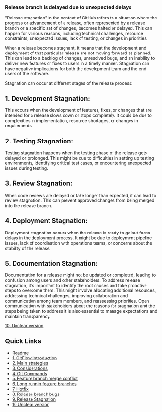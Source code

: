 ### Release branch is delayed due to unexpected delays

"Release stagnation" in the context of GitHub refers to a situation where the progress or advancement of a release, often represented by a release branch or a specific set of changes, becomes halted or delayed. This can happen for various reasons, including technical challenges, resource constraints, unexpected issues, lack of testing, or changes in priorities.

When a release becomes stagnant, it means that the development and deployment of that particular release are not moving forward as planned. This can lead to a backlog of changes, unresolved bugs, and an inability to deliver new features or fixes to users in a timely manner. Stagnation can have negative implications for both the development team and the end users of the software.

Stagnation can occur at different stages of the release process:

## 1. Development Stagnation:

This occurs when the development of features, fixes, or changes that are intended for a release slows down or stops completely. It could be due to complexities in implementation, resource shortages, or changes in requirements.

## 2. Testing Stagnation:

Testing stagnation happens when the testing phase of the release gets delayed or prolonged. This might be due to difficulties in setting up testing environments, identifying critical test cases, or encountering unexpected issues during testing.

## 3. Review Stagnation:

When code reviews are delayed or take longer than expected, it can lead to review stagnation. This can prevent approved changes from being merged into the release branch.

## 4. Deployment Stagnation:

Deployment stagnation occurs when the release is ready to go but faces delays in the deployment process. It might be due to deployment pipeline issues, lack of coordination with operations teams, or concerns about the stability of the release.

## 5. Documentation Stagnation:

Documentation for a release might not be updated or completed, leading to confusion among users and other stakeholders.
To address release stagnation, it's important to identify the root causes and take proactive steps to overcome them. This might involve allocating additional resources, addressing technical challenges, improving collaboration and communication among team members, and reassessing priorities. Open communication with stakeholders about the reasons for stagnation and the steps being taken to address it is also essential to manage expectations and maintain transparency.

[10. Unclear version](10.unclearVersioning.md)


## Quick Links

- [Readme](README.md)
- [1. GitFlow Introduction](1.GitFlowIntroduction.md)
- [2. Main strategies](2.Mainstrategies.md)
- [3. Considerations](3.Considerations.md)
- [4. Git Commands](4.GitCommands.md)
- [5. Feature branch merge conflict](5.featureBranchMergeConflict.md)
- [6. Long runnin feature branches](6.longrunninFeatureBranches.md)
- [7. Hotfix](7.mergingHotFixintoDevelo.md)
- [8. Release branch bugs](8.releaseBranchBugs.md)
- [9. Release Stagnation](9.releaseStagnation.md)
- [10.Unclear version](10.unclearVersioning.md)